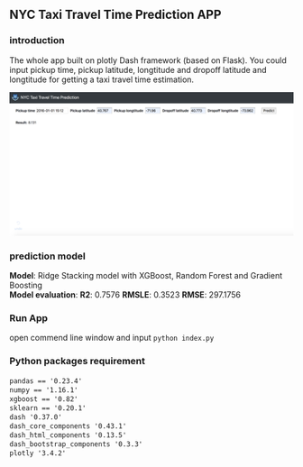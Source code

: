 ## NYC Taxi Travel Time Prediction APP

### introduction
The whole app built on plotly Dash framework (based on Flask). You could input pickup time, pickup latitude, longtitude and dropoff latitude and longtitude for getting a taxi travel time estimation.

![A test image](app1.png)

### prediction model
**Model**: Ridge Stacking model with XGBoost, Random Forest and Gradient Boosting  
**Model evaluation**: **R2**: 0.7576 **RMSLE**: 0.3523 **RMSE**: 297.1756  

### Run App
open commend line window and input ```python index.py```

### Python packages requirement
```
pandas == '0.23.4'  
numpy == '1.16.1'  
xgboost == '0.82'  
sklearn == '0.20.1'  
dash '0.37.0'  
dash_core_components '0.43.1'  
dash_html_components '0.13.5'  
dash_bootstrap_components '0.3.3'  
plotly '3.4.2'  
```